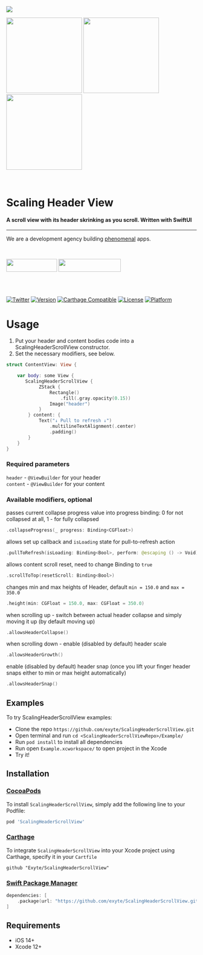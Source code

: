 <img src="https://github.com/exyte/ScalingHeaderScrollView/blob/master/Assets/header.png">
<p float="left">
  <img src="https://raw.githubusercontent.com/exyte/ScalingHeaderScrollView/master/Assets/1.gif" width="200" />
  <img src="https://raw.githubusercontent.com/exyte/ScalingHeaderScrollView/master/Assets/2.gif" width="200" /> 
  <img src="https://raw.githubusercontent.com/exyte/ScalingHeaderScrollView/master/Assets/3.gif" width="200" />
</p>

</br>

<p><h1 align="left">Scaling Header View</h1></p>

<p><h4>A scroll view with its header skrinking as you scroll. Written with SwiftUI</h4></p>

___

<p> We are a development agency building
  <a href="https://clutch.co/profile/exyte#review-731233?utm_medium=referral&utm_source=github.com&utm_campaign=phenomenal_to_clutch">phenomenal</a> apps.</p>

</br>

<a href="https://exyte.com/contacts"><img src="https://i.imgur.com/vGjsQPt.png" width="134" height="34"></a> <a href="https://twitter.com/exyteHQ"><img src="https://i.imgur.com/DngwSn1.png" width="165" height="34"></a>

</br></br>

[![Twitter](https://img.shields.io/badge/Twitter-@exyteHQ-blue.svg?style=flat)](http://twitter.com/exyteHQ)
[![Version](https://img.shields.io/cocoapods/v/ScalingHeaderScrollView.svg?style=flat)](http://cocoapods.org/pods/ScalingHeaderScrollView)
[![Carthage Compatible](https://img.shields.io/badge/Carthage-compatible-0473B3.svg?style=flat)](https://github.com/Carthage/Carthage)
[![License](https://img.shields.io/cocoapods/l/ScalingHeaderScrollView.svg?style=flat)](http://cocoapods.org/pods/ScalingHeaderScrollView)
[![Platform](https://img.shields.io/cocoapods/p/ScalingHeaderScrollView.svg?style=flat)](http://cocoapods.org/pods/ScalingHeaderScrollView)

# Usage
1. Put your header and content bodies code into a ScalingHeaderScrollView constructor.     
2. Set the necessary modifiers, see below.      
```swift
struct ContentView: View {

    var body: some View {
       ScalingHeaderScrollView {
            ZStack {
                Rectangle()
                    .fill(.gray.opacity(0.15))
                Image("header")
            }
        } content: {
            Text("↓ Pull to refresh ↓")
                .multilineTextAlignment(.center)
                .padding()
        }
    }
}
```

### Required parameters 
`header` - `@ViewBuilder` for your header  
`content` - `@ViewBuilder` for your content  

### Available modifiers, optional  
passes current collapse progress value into progress binding: 0 for not collapsed at all, 1 - for fully collapsed       
```swift
.collapseProgress(_ progress: Binding<CGFloat>)
```
allows set up callback and `isLoading` state for pull-to-refresh action   
```swift
.pullToRefresh(isLoading: Binding<Bool>, perform: @escaping () -> Void)
```
 allows content scroll reset, need to change Binding to `true`  
```swift
.scrollToTop(resetScroll: Binding<Bool>)
```
 changes min and max heights of Header, default `min = 150.0` and `max = 350.0`  
```swift
.height(min: CGFloat = 150.0, max: CGFloat = 350.0)
```
when scrolling up - switch between actual header collapse and simply moving it up (by default moving up)
```swift
.allowsHeaderCollapse()
```
when scrolling down - enable (disabled by default) header scale    
```swift
.allowsHeaderGrowth()
```
enable (disabled by default) header snap (once you lift your finger header snaps either to min or max height automatically)     
```swift
.allowsHeaderSnap()
```

## Examples

To try ScalingHeaderScrollView examples:
- Clone the repo `https://github.com/exyte/ScalingHeaderScrollView.git`
- Open terminal and run `cd <ScalingHeaderScrollViewRepo>/Example/`
- Run `pod install` to install all dependencies
- Run open `Example.xcworkspace/` to open project in the Xcode
- Try it!

## Installation

### [CocoaPods](http://cocoapods.org)

To install `ScalingHeaderScrollView`, simply add the following line to your Podfile:

```ruby
pod 'ScalingHeaderScrollView'
```

### [Carthage](http://github.com/Carthage/Carthage)

To integrate `ScalingHeaderScrollView` into your Xcode project using Carthage, specify it in your `Cartfile`

```ogdl
github "Exyte/ScalingHeaderScrollView"
```

### [Swift Package Manager](https://swift.org/package-manager/)

```swift
dependencies: [
    .package(url: "https://github.com/exyte/ScalingHeaderScrollView.git", from: "1.0.0")
]
```

## Requirements

* iOS 14+
* Xcode 12+ 
